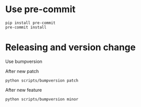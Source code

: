 # Use pre-commit

```
pip install pre-commit
pre-commit install
```

# Releasing and version change

Use bumpversion

After new patch
```
python scripts/bumpversion patch
```

After new feature
```
python scripts/bumpversion minor
```